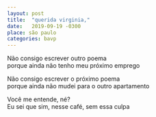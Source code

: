 ```yaml
---
layout: post
title:  "querida virginia,"
date:   2019-09-19 -0300
place: são paulo
categories: bavp
---
```


<!--more-->

Não consigo escrever outro poema  
porque ainda não tenho meu próximo emprego  


Não consigo escrever o próximo poema  
porque ainda não mudei para o outro apartamento  


Você me entende, né?  
Eu sei que sim, nesse café, sem essa culpa  
